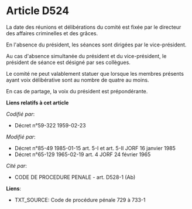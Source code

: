 # Article D524

La date des réunions et délibérations du comité est fixée par le directeur des affaires criminelles et des grâces.

En l'absence du président, les séances sont dirigées par le vice-président.

Au cas d'absence simultanée du président et du vice-président, le président de séance est désigné par ses collègues.

Le comité ne peut valablement statuer que lorsque les membres présents ayant voix délibérative sont au nombre de quatre au
moins.

En cas de partage, la voix du président est prépondérante.

**Liens relatifs à cet article**

_Codifié par_:

  - Décret n°59-322 1959-02-23

_Modifié par_:

  - Décret n°85-49 1985-01-15 art. 5-I et art. 5-II JORF 16 janvier 1985
  - Décret n°65-129 1965-02-19 art. 4 JORF 24 février 1965

_Cité par_:

  - CODE DE PROCEDURE PENALE - art. D528-1 (Ab)

**Liens**:

  - TXT_SOURCE: Code de procédure pénale 729 à 733-1

